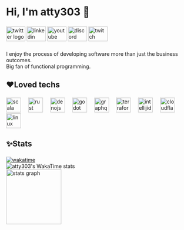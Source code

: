 <h1 align="left">Hi, I'm atty303 👋</h1>

###

<div align="left">
  <img src="https://raw.githubusercontent.com/maurodesouza/profile-readme-generator/master/src/assets/icons/social/twitter/default.svg" width="52" height="40" alt="twitter logo"  />
  <img src="https://raw.githubusercontent.com/maurodesouza/profile-readme-generator/master/src/assets/icons/social/linkedin/default.svg" width="52" height="40" alt="linkedin logo"  />
  <img src="https://raw.githubusercontent.com/maurodesouza/profile-readme-generator/master/src/assets/icons/social/youtube/default.svg" width="52" height="40" alt="youtube logo"  />
  <img src="https://raw.githubusercontent.com/maurodesouza/profile-readme-generator/master/src/assets/icons/social/discord/default.svg" width="52" height="40" alt="discord logo"  />
  <img src="https://raw.githubusercontent.com/maurodesouza/profile-readme-generator/master/src/assets/icons/social/twitch/default.svg" width="52" height="40" alt="twitch logo"  />
</div>

###

<p align="left">I enjoy the process of developing software more than just the business outcomes.<br>Big fan of functional programming.</p>

###

<h2 align="left">❤Loved techs</h2>

###

<div align="left">
  <img src="https://skillicons.dev/icons?i=scala" height="40" alt="scala logo"  />
  <img width="12" />
  <img src="https://skillicons.dev/icons?i=rust" height="40" alt="rust logo"  />
  <img width="12" />
  <img src="https://skillicons.dev/icons?i=deno" height="40" alt="denojs logo"  />
  <img width="12" />
  <img src="https://skillicons.dev/icons?i=godot" height="40" alt="godot logo"  />
  <img width="12" />
  <img src="https://skillicons.dev/icons?i=graphql" height="40" alt="graphql logo"  />
  <img width="12" />
  <img src="https://cdn.jsdelivr.net/gh/devicons/devicon/icons/terraform/terraform-original.svg" height="40" alt="terraform logo"  />
  <img width="12" />
  <img src="https://skillicons.dev/icons?i=idea" height="40" alt="intellijidea logo"  />
  <img width="12" />
  <img src="https://skillicons.dev/icons?i=cloudflare" height="40" alt="cloudflare logo"  />
  <img width="12" />
  <img src="https://skillicons.dev/icons?i=linux" height="40" alt="linux logo"  />
</div>

###

<h2 align="left">✨Stats</h2>

###

<div align="left">
  <a href="https://wakatime.com/@018dace5-5642-4ac8-88a7-2ec0a867f8a7"><img src="https://wakatime.com/badge/user/018dace5-5642-4ac8-88a7-2ec0a867f8a7.svg" alt="wakatime" /></a><br>
  <img src="https://github-readme-stats.vercel.app/api/wakatime?username=atty303&theme=monokai&layout=compact&langs_count=20&hide=Other&custom_title=1-Year%20Dev%20Hours%20(incl.%20private%20repos)&hide_border=true" alt="atty303's WakaTime stats" /><br>
  <img src="https://github-readme-stats.vercel.app/api?username=atty303&card_width=450&hide_title=true&hide_rank=false&show_icons=true&include_all_commits=true&count_private=true&disable_animations=false&theme=monokai&locale=en&hide_border=true&order=1" height="150" alt="stats graph"  /><br>
<!--  <img src="https://github-readme-stats.vercel.app/api/top-langs?username=atty303&locale=en&card_width=450&hide_title=false&layout=compact&card_width=320&langs_count=5&theme=monokai&hide_border=true&order=2&custom_title=Most%20Used%20Languages%20(public%20only)" height="150" alt="languages graph"  /><br> -->
</div>

###
